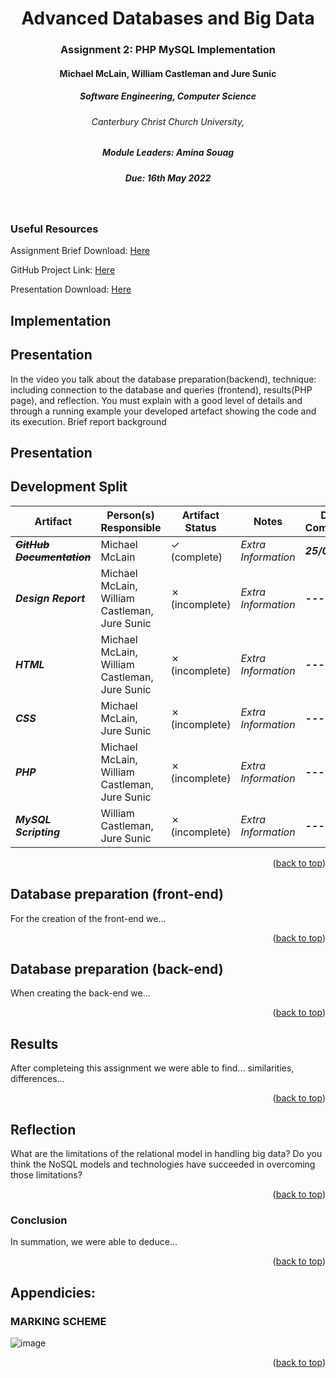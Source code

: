 <div id=top></div>
<h1 align="center"> Advanced Databases and Big Data </h1>
<h3 align="center">Assignment 2: PHP MySQL Implementation</h3>
<h4 align="center">Michael McLain, William Castleman and Jure Sunic</h4>
<h5 align="center">Software Engineering, Computer Science</h5>
<h6 align="center">Canterbury Christ Church University,</h6>

<h5 align="center">Module Leaders: Amina Souag</h5>

<h5 align="center">Due: 16th May 2022</h5>

<br>

<h3>Useful Resources</h3>

<a>Assignment Brief Download:</a> [Here](https://rb.gy/u1qb6f)

<a>GitHub Project Link: [Here](https://github.com/mm1089/advanced-databases-group)</a>

<a>Presentation Download:</a> [Here](https://youtube.com/)


<h2>Implementation</h2>


<h2>Presentation</h2>

<p>In the video you talk about the database preparation(backend), technique: including connection to the database and queries (frontend), results(PHP page), and reflection. You must explain with a good level of details and through a running example your developed artefact showing the code and its execution. 
Brief report background</p>

<h2>Presentation</h2>

<h2>Development Split</h2>

|Artifact|Person(s) Responsible|Artifact Status|Notes|Date Completed|
|---|---|---|---|---|
|~~_**GitHub Documentation**_~~|Michael McLain|&check; (complete)|_Extra Information_|_**25/04/22**_|
|_**Design Report**_|Michael McLain, William Castleman, Jure Sunic|&cross; (incomplete)|_Extra Information_|_**---**_|
|_**HTML**_| Michael McLain, William Castleman, Jure Sunic|&cross; (incomplete)|_Extra Information_|_**---**_|
|_**CSS**_|Michael McLain, Jure Sunic|&cross; (incomplete)|_Extra Information_|_**---**_|
|_**PHP**_|Michael McLain, William Castleman, Jure Sunic|&cross; (incomplete)|_Extra Information_|_**---**_|
|_**MySQL Scripting**_|William Castleman, Jure Sunic|&cross; (incomplete)|_Extra Information_|_**---**_|

<!-- back to top -->
<p align="right">(<a href="#top">back to top</a>)</p>

<h2>Database preparation (front-end)</h2>
<p>For the creation of the front-end we... </p>

<!-- back to top -->
<p align="right">(<a href="#top">back to top</a>)</p>

<h2>Database preparation (back-end)</h2>
<p>When creating the back-end we... </p>

<p align="right">(<a href="#top">back to top</a>)</p>
  
<h2>Results</h2>
<p>After completeing this assignment we were able to find... similarities, differences...
  
<!-- back to top -->
<p align="right">(<a href="#top">back to top</a>)</p>

<h2>Reflection</h2>
<p>What are the limitations of the relational model in handling big data? Do you think the NoSQL models and technologies have succeeded in overcoming those limitations?</p>

<!-- back to top -->
<p align="right">(<a href="#top">back to top</a>)</p>

<h3>Conclusion</h3>
<p>In summation, we were able to deduce...<p>
  
<!-- back to top -->
<p align="right">(<a href="#top">back to top</a>)</p>
  
<h2>Appendicies: </h2>

<h3>MARKING SCHEME</h3>

![image](https://user-images.githubusercontent.com/72493335/165140305-b4b4d3bb-fadd-4e0d-b3a8-fd7ac8b84182.png)

<!-- back to top -->
<p align="right">(<a href="#top">back to top</a>)</p>
